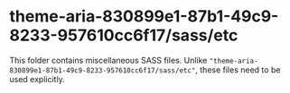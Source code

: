 # theme-aria-830899e1-87b1-49c9-8233-957610cc6f17/sass/etc

This folder contains miscellaneous SASS files. Unlike `"theme-aria-830899e1-87b1-49c9-8233-957610cc6f17/sass/etc"`, these files
need to be used explicitly.
